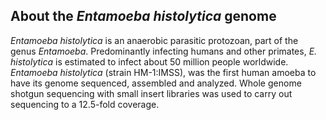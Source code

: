 About the *Entamoeba histolytica* genome
----------------------------------------

*Entamoeba histolytica* is an anaerobic parasitic protozoan, part of the
genus *Entamoeba*. Predominantly infecting humans and other primates,
*E. histolytica* is estimated to infect about 50 million people
worldwide. *Entamoeba histolytica* (strain HM-1:IMSS), was the first
human amoeba to have its genome sequenced, assembled and analyzed. Whole
genome shotgun sequencing with small insert libraries was used to carry
out sequencing to a 12.5-fold coverage.
